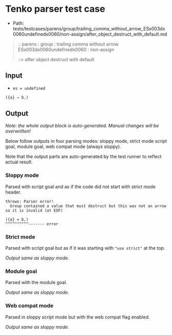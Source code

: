 # Tenko parser test case

- Path: tests/testcases/parens/group/trailing_comma_without_arrow_ESx003dx0060undefinedx0060/non-assign/after_object_destruct_with_default.md

> :: parens : group : trailing comma without arrow ESx003dx0060undefinedx0060 : non-assign
>
> ::> after object destruct with default

## Input

- `es = undefined`

`````js
({a} = b,)
`````

## Output

_Note: the whole output block is auto-generated. Manual changes will be overwritten!_

Below follow outputs in four parsing modes: sloppy mode, strict mode script goal, module goal, web compat mode (always sloppy).

Note that the output parts are auto-generated by the test runner to reflect actual result.

### Sloppy mode

Parsed with script goal and as if the code did not start with strict mode header.

`````
throws: Parser error!
  Group contained a value that must destruct but this was not an arrow so it is invalid (at EOF)

({a} = b,)
^^^^^^^^^^------- error
`````

### Strict mode

Parsed with script goal but as if it was starting with `"use strict"` at the top.

_Output same as sloppy mode._

### Module goal

Parsed with the module goal.

_Output same as sloppy mode._

### Web compat mode

Parsed in sloppy script mode but with the web compat flag enabled.

_Output same as sloppy mode._
